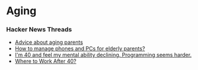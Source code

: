 # Aging

### Hacker News Threads

* [Advice about aging parents](https://news.ycombinator.com/item?id=29429558)
* [How to manage phones and PCs for elderly parents?](https://news.ycombinator.com/item?id=40127400)
* [I'm 40 and feel my mental ability declining. Programming seems harder.](https://news.ycombinator.com/item?id=34324567)
* [Where to Work After 40?](https://news.ycombinator.com/item?id=42573875)
